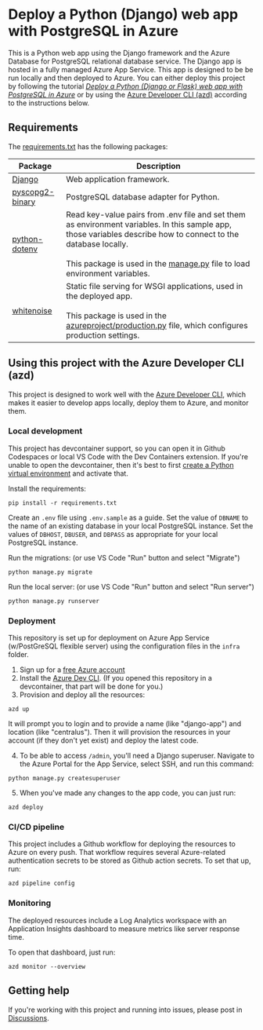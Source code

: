 # Deploy a Python (Django) web app with PostgreSQL in Azure

This is a Python web app using the Django framework and the Azure Database for PostgreSQL relational database service. The Django app is hosted in a fully managed Azure App Service. This app is designed to be be run locally and then deployed to Azure. You can either deploy this project by following the tutorial [*Deploy a Python (Django or Flask) web app with PostgreSQL in Azure*](https://docs.microsoft.com/en-us/azure/app-service/tutorial-python-postgresql-app) or by using the [Azure Developer CLI (azd)](https://learn.microsoft.com/en-us/azure/developer/azure-developer-cli/overview?WT.mc_id=python-79650-pamelafox) according to the instructions below.

## Requirements

The [requirements.txt](./requirements.txt) has the following packages:

| Package | Description |
| ------- | ----------- |
| [Django](https://pypi.org/project/Django/) | Web application framework. |
| [pyscopg2-binary](https://pypi.org/project/psycopg-binary/) | PostgreSQL database adapter for Python. |
| [python-dotenv](https://pypi.org/project/python-dotenv/) | Read key-value pairs from .env file and set them as environment variables. In this sample app, those variables describe how to connect to the database locally. <br><br> This package is used in the [manage.py](./manage.py) file to load environment variables. |
| [whitenoise](https://pypi.org/project/whitenoise/) | Static file serving for WSGI applications, used in the deployed app. <br><br> This package is used in the [azureproject/production.py](./azureproject/production.py) file, which configures production settings. |

## Using this project with the Azure Developer CLI (azd)

This project is designed to work well with the [Azure Developer CLI](https://learn.microsoft.com/en-us/azure/developer/azure-developer-cli/overview?WT.mc_id=python-79650-pamelafox),
which makes it easier to develop apps locally, deploy them to Azure, and monitor them.

### Local development

This project has devcontainer support, so you can open it in Github Codespaces or local VS Code with the Dev Containers extension. If you're unable to open the devcontainer,
then it's best to first [create a Python virtual environment](https://docs.python.org/3/tutorial/venv.html#creating-virtual-environments) and activate that.

Install the requirements:

```shell
pip install -r requirements.txt
```

Create an `.env` file using `.env.sample` as a guide. Set the value of `DBNAME` to the name of an existing database in your local PostgreSQL instance. Set the values of `DBHOST`, `DBUSER`, and `DBPASS` as appropriate for your local PostgreSQL instance.

Run the migrations: (or use VS Code "Run" button and select "Migrate")

```shell
python manage.py migrate
```

Run the local server: (or use VS Code "Run" button and select "Run server")

```shell
python manage.py runserver
```

### Deployment

This repository is set up for deployment on Azure App Service (w/PostGreSQL flexible server) using the configuration files in the `infra` folder.

1. Sign up for a [free Azure account](https://azure.microsoft.com/free/?WT.mc_id=python-79461-pamelafox)
2. Install the [Azure Dev CLI](https://learn.microsoft.com/azure/developer/azure-developer-cli/install-azd?WT.mc_id=python-79461-pamelafox). (If you opened this repository in a devcontainer, that part will be done for you.)
3. Provision and deploy all the resources:

```shell
azd up
```

It will prompt you to login and to provide a name (like "django-app") and location (like "centralus"). Then it will provision the resources in your account (if they don't yet exist) and deploy the latest code.

4. To be able to access `/admin`, you'll need a Django superuser. Navigate to the Azure Portal for the App Service, select SSH, and run this command:

```shell
python manage.py createsuperuser
```

5. When you've made any changes to the app code, you can just run:

```shell
azd deploy
```

### CI/CD pipeline

This project includes a Github workflow for deploying the resources to Azure
on every push. That workflow requires several Azure-related authentication secrets to be stored as Github action secrets. To set that up, run:

```shell
azd pipeline config
```

### Monitoring

The deployed resources include a Log Analytics workspace with an Application Insights dashboard to measure metrics like server response time.

To open that dashboard, just run:

```shell
azd monitor --overview
```

## Getting help

If you're working with this project and running into issues, please post in [Discussions](/discussions). 